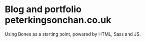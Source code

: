 # Blog and portfolio peterkingsonchan.co.uk
Using Bones as a starting point, powered by HTML, Sass and JS.

